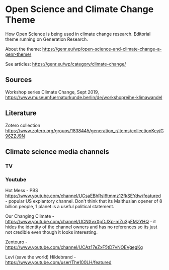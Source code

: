 # Open Science and Climate Change Theme

How Open Science is being used in climate change research. Editorial theme running on Generation Research. 

About the theme: https://genr.eu/wp/open-science-and-climate-change-a-genr-theme/

See articles: https://genr.eu/wp/category/climate-change/

## Sources

Workshop series Climate Change, Sept 2019, https://www.museumfuernaturkunde.berlin/de/workshopreihe-klimawandel

## Literature

Zotero collection https://www.zotero.org/groups/1838445/generation_r/items/collectionKey/G96ZZJ9N

## Climate science media channels

### TV

### Youtube

Hot Mess - PBS https://www.youtube.com/channel/UCsaEBhRsI6tmmz12fkSEYdw/featured - popular US explantory channel. Don't think that its Malthusian opener of 8 billion people, 1 planet is a useful political statement.

Our Changing Climate - https://www.youtube.com/channel/UCNXvxXpDJXp-mZu3pFMzYHQ - it hides the identity of the channel owners and has no references so its just not credible even though it looks interesting.

Zentouro - https://www.youtube.com/channel/UCAz17eZxF5tD7vNOEVgegKg

Levi (save the world) Hildebrand - https://www.youtube.com/user/The100LH/featured




